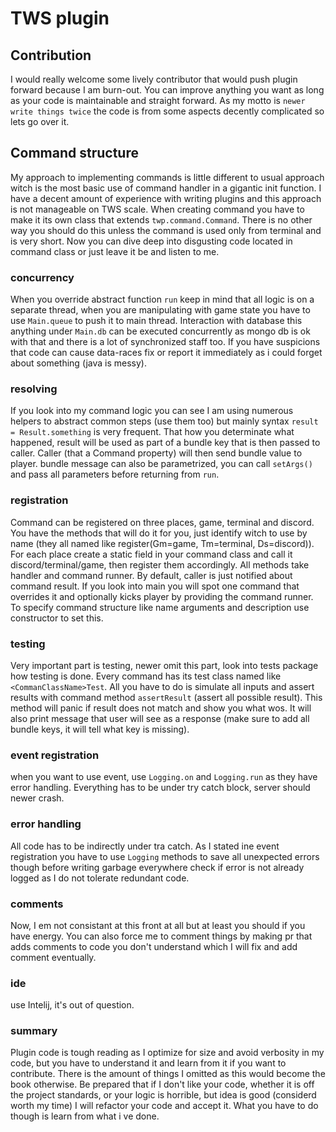 # TWS plugin

## Contribution

I would really welcome some lively contributor that would push plugin forward because I am burn-out. 
You can improve anything you want as long as your code is maintainable and straight forward. As my motto is 
`newer write things twice` the code is from some aspects decently complicated so lets go over it.

## Command structure

My approach to implementing commands is little different to usual approach witch is the most basic use of 
command handler in a gigantic init function. I have a decent amount of experience with writing plugins and this
approach is not manageable on TWS scale. When creating command you have to make it its own class that extends 
`twp.command.Command`. There is no other way you should do this unless the command is used only from terminal
and is very short. Now you can dive deep into disgusting code located in command class or just leave it be and 
listen to me. 

### concurrency

When you override abstract function `run` keep in mind that all logic is on a separate thread, when 
you are manipulating with game state you have to use `Main.queue` to push it to main thread. Interaction with 
database this anything under `Main.db` can be executed concurrently as mongo db is ok with that and there is a lot 
of synchronized staff too. If you have suspicions that code can cause data-races fix or report it immediately as i 
could forget about something (java is messy). 

### resolving

If you look into my command logic you can see I am using numerous helpers to abstract common steps (use them too)
but mainly syntax `result = Result.something` is very frequent. That how you determinate what happened, result will be used as
part of a bundle key that is then passed to caller. Caller (that a Command property) will then send bundle value to 
player. bundle message can also be parametrized, you can call `setArgs()` and pass all parameters before returning from
`run`.

### registration

Command can be registered on three places, game, terminal and discord. You have the methods that will do it for you, just 
identify witch to use by name (they all named like register(Gm=game, Tm=terminal, Ds=discord)). For each place create 
a static field in your command class and call it discord/terminal/game, then register them accordingly. All methods take handler
and command runner. By default, caller is just notified about command result. If you look into main you will spot one 
command that overrides it and optionally kicks player by providing the command runner. To specify command structure like 
name arguments and description use constructor to set this. 

### testing

Very important part is testing, newer omit this part, look into tests package how testing is done. Every command has its
test class named like `<CommanClassName>Test`. All you have to do is simulate all inputs and assert results with command
method `assertResult` (assert all possible result). This method will panic if result does not match and show you what wos.
It will also print message that user will see as a response (make sure to add all bundle keys, it will tell what key is 
missing).

### event registration

when you want to use event, use `Logging.on` and `Logging.run` as they have error handling. Everything has to be under try
catch block, server should newer crash.

### error handling

All code has to be indirectly under tra catch. As I stated ine event registration you have to use `Logging` methods to 
save all unexpected errors though before writing garbage everywhere check if error is not already logged as I do not
tolerate redundant code.

### comments

Now, I em not consistant at this front at all but at least you should if you have energy. You can also force me to comment
things by making pr that adds comments to code you don't understand which I will fix and add comment eventually.  

### ide

use Intelij, it's out of question.

### summary

Plugin code is tough reading as I optimize for size and avoid verbosity in my code, but you have to understand it and 
learn from it if you want to contribute. There is the amount of things I omitted as this would become the book otherwise.
Be prepared that if I don't like your code, whether it is off the project standards, or your logic is horrible, but idea 
is good (considerd worth my time) I will refactor your code and accept it. What you have to do though is learn from what 
i ve done. 